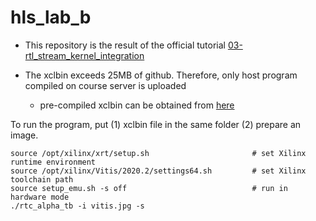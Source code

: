 # hls_lab_b

* This repository is the result of the official tutorial [03-rtl_stream_kernel_integration](https://github.com/Xilinx/Vitis-Tutorials/tree/2021.1/Hardware_Acceleration/Design_Tutorials/03-rtl_stream_kernel_integration)

* The xclbin exceeds 25MB of github. Therefore, only host program compiled on course server is uploaded
  * pre-compiled xclbin can be obtained from [here](https://www.xilinx.com/bin/public/openDownload?filename=rtl_stream_kernel_xclbin_2020.2.tgz)

To run the program, put (1) xclbin file in the same folder (2) prepare an image. 

```
source /opt/xilinx/xrt/setup.sh                       # set Xilinx runtime environment 
source /opt/xilinx/Vitis/2020.2/settings64.sh         # set Xilinx toolchain path
source setup_emu.sh -s off                            # run in hardware mode 
./rtc_alpha_tb -i vitis.jpg -s 
```
